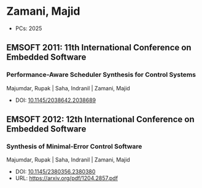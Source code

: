 # Zamani, Majid

* PCs: 2025

## EMSOFT 2011: 11th International Conference on Embedded Software

### Performance-Aware Scheduler Synthesis for Control Systems
Majumdar, Rupak | Saha, Indranil | Zamani, Majid
* DOI: [10.1145/2038642.2038689](https://doi.org/10.1145/2038642.2038689)

## EMSOFT 2012: 12th International Conference on Embedded Software

### Synthesis of Minimal-Error Control Software
Majumdar, Rupak | Saha, Indranil | Zamani, Majid
* DOI: [10.1145/2380356.2380380](https://doi.org/10.1145/2380356.2380380)
* URL: <https://arxiv.org/pdf/1204.2857.pdf>

